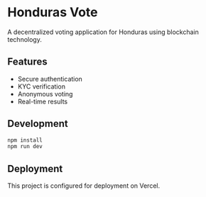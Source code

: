 # Honduras Vote

A decentralized voting application for Honduras using blockchain technology.

## Features

- Secure authentication
- KYC verification
- Anonymous voting
- Real-time results

## Development

```bash
npm install
npm run dev
```

## Deployment

This project is configured for deployment on Vercel.

<!-- Updated for Vercel deployment - Force new commit with autoprefixer fix -->
<!-- Build timestamp: 2024-12-19 00:10 -->
